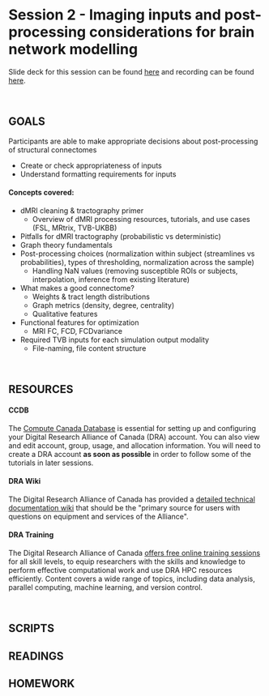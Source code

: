 # Session 2 - Imaging inputs and post-processing considerations for brain network modelling

Slide deck for this session can be found [here](.) and recording can be found [here](.).

<br>

## GOALS
Participants are able to make appropriate decisions about post-processing of structural connectomes 
- Create or check appropriateness of inputs
- Understand formatting requirements for inputs

#### Concepts covered: 
- dMRI cleaning & tractography primer
  - Overview of dMRI processing resources, tutorials, and use cases (FSL, MRtrix, TVB-UKBB)
- Pitfalls for dMRI tractography (probabilistic vs deterministic)
- Graph theory fundamentals
- Post-processing choices (normalization within subject (streamlines vs probabilities), types of thresholding, normalization across the sample)
  - Handling NaN values (removing susceptible ROIs or subjects, interpolation, inference from existing literature)
- What makes a good connectome?
  - Weights & tract length distributions
  - Graph metrics (density, degree, centrality)
  - Qualitative features
- Functional features for optimization
  - MRI FC, FCD, FCDvariance
- Required TVB inputs for each simulation output modality
  - File-naming, file content structure

<br> 

## RESOURCES

#### CCDB
The [Compute Canada Database](https://ccdb.alliancecan.ca/) is essential for setting up and configuring your Digital Research Alliance of Canada (DRA) account. You can also view and edit account, group, usage, and allocation information. You will need to create a DRA account **as soon as possible** in order to follow some of the tutorials in later sessions.



#### DRA Wiki
The Digital Research Alliance of Canada has provided a [detailed technical documentation wiki](https://docs.alliancecan.ca/wiki/Technical_documentation) that should be the "primary source for users with questions on equipment and services of the Alliance".



#### DRA Training
The Digital Research Alliance of Canada [offers free online training sessions](https://alliancecan.ca/en/services/advanced-research-computing/technical-support/training-calendar) for all skill levels, to equip researchers with the skills and knowledge to perform effective computational work and use DRA HPC resources efficiently. Content covers a wide range of topics, including data analysis, parallel computing, machine learning, and version control.


<br>

## SCRIPTS


## READINGS


## HOMEWORK
